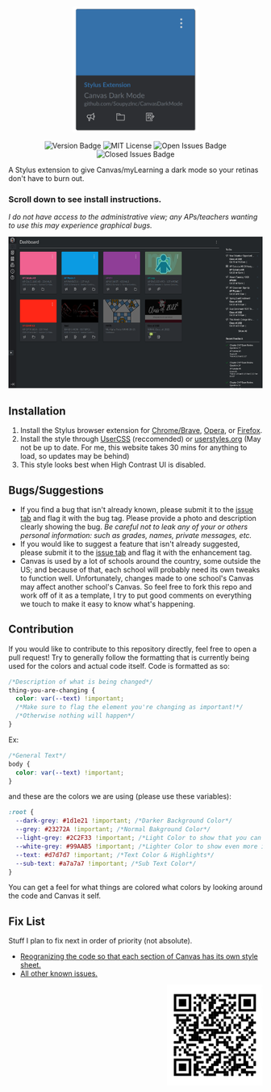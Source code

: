 <p align="center">
  <img width="250" src="https://github.com/SoupyzInc/CanvasDarkMode/blob/main/images/CanvasDarkModeIcon.png" alt="Canvas Dark Mode Logo">
</p>
<p align="center">
  <img src="https://img.shields.io/badge/version-1.3.6-green" alt="Version Badge">
  <img src="https://img.shields.io/github/license/soupyzinc/CanvasDarkMode" alt="MIT License">
  <img src="https://img.shields.io/github/issues-raw/soupyzinc/canvasdarkmode" alt="Open Issues Badge">
  <img src="https://img.shields.io/github/issues-closed-raw/soupyzinc/canvasdarkmode" alt="Closed Issues Badge">
</p>

A Stylus extension to give Canvas/myLearning a dark mode so your retinas don't have to burn out. 

### **Scroll down to see install instructions.**

*I do not have access to the administrative view; any APs/teachers wanting to use this may experience graphical bugs.*

<p align="left">
<img src="https://github.com/SoupyzInc/CanvasDarkMode/blob/main/images/Dashboardv1.1.5.png" alt="v1.1.5 Preview" height="300">
</p>

## Installation
1. Install the Stylus browser extension for [Chrome/Brave](https://chrome.google.com/webstore/detail/stylus/clngdbkpkpeebahjckkjfobafhncgmne), [Opera](https://addons.opera.com/en-gb/extensions/details/stylus/), or [Firefox](https://addons.mozilla.org/en-US/firefox/addon/styl-us/).
2. Install the style through [UserCSS](https://raw.githubusercontent.com/SoupyzInc/CanvasDarkMode/main/CanvasDarkMode.user.css) (reccomended) or [userstyles.org](https://userstyles.org/styles/191622/mylearning-dark-mode) (May not be up to date. For me, this website takes 30 mins for anything to load, so updates may be behind)
3. This style looks best when High Contrast UI is disabled.

## Bugs/Suggestions
- If you find a bug that isn't already known, please submit it to the [issue tab](https://github.com/SoupyzInc/CanvasDarkMode/issues) and flag it with the bug tag. Please provide a photo and description clearly showing the bug. *Be careful not to leak any of your or others personal information: such as grades, names, private messages, etc.*
- If you would like to suggest a feature that isn't already suggested, please submit it to the [issue tab](https://github.com/SoupyzInc/CanvasDarkMode/issues) and flag it with the enhancement tag.
- Canvas is used by a lot of schools around the country, some outside the US; and because of that, each school will probably need its own tweaks to function well. Unfortunately, changes made to one school's Canvas may affect another school's Canvas. So feel free to fork this repo and work off of it as a template, I try to put good comments on everything we touch to make it easy to know what's happening.

## Contribution
If you would like to contribute to this repository directly, feel free to open a pull request! Try to generally follow the formatting that is currently being used for the colors and actual code itself.
Code is formatted as so:
```css
/*Description of what is being changed*/
thing-you-are-changing {
  color: var(--text) !important; 
  /*Make sure to flag the element you're changing as important!*/
  /*Otherwise nothing will happen*/
}
```
Ex:
```css
/*General Text*/
body {
  color: var(--text) !important;
}
```

and these are the colors we are using (please use these variables):
```css
:root {
  --dark-grey: #1d1e21 !important; /*Darker Background Color*/
  --grey: #23272A !important; /*Normal Bakground Color*/
  --light-grey: #2C2F33 !important; /*Light Color to show that you can interact*/
  --white-grey: #99AAB5 !important; /*Lighter Color to show even more interactivity*/
  --text: #d7d7d7 !important; /*Text Color & Highlights*/
  --sub-text: #a7a7a7 !important; /*Sub Text Color*/
}
```
You can get a feel for what things are colored what colors by looking around the code and Canvas it self.

## Fix List
Stuff I plan to fix next in order of priority (not absolute).

- [Reogranizing the code so that each section of Canvas has its own style sheet.](https://github.com/SoupyzInc/CanvasDarkMode/issues/12)
- [All other known issues.](https://github.com/SoupyzInc/CanvasDarkMode/issues)

<p align="right">
<img src="https://github.com/SoupyzInc/CanvasDarkMode/blob/main/images/CanvasDarkModeQRCode.png" alt="alt text" height="200">
</p>

